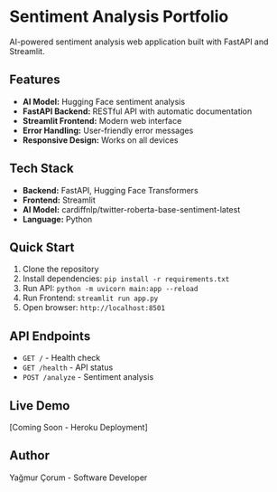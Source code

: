 # Sentiment Analysis Portfolio

AI-powered sentiment analysis web application built with FastAPI and Streamlit.

## Features

- **AI Model:** Hugging Face sentiment analysis
- **FastAPI Backend:** RESTful API with automatic documentation
- **Streamlit Frontend:** Modern web interface
- **Error Handling:** User-friendly error messages
- **Responsive Design:** Works on all devices

## Tech Stack

- **Backend:** FastAPI, Hugging Face Transformers
- **Frontend:** Streamlit
- **AI Model:** cardiffnlp/twitter-roberta-base-sentiment-latest
- **Language:** Python

## Quick Start

1. Clone the repository
2. Install dependencies: `pip install -r requirements.txt`
3. Run API: `python -m uvicorn main:app --reload`
4. Run Frontend: `streamlit run app.py`
5. Open browser: `http://localhost:8501`

## API Endpoints

- `GET /` - Health check
- `GET /health` - API status
- `POST /analyze` - Sentiment analysis

## Live Demo

[Coming Soon - Heroku Deployment]

## Author

Yağmur Çorum - Software Developer

